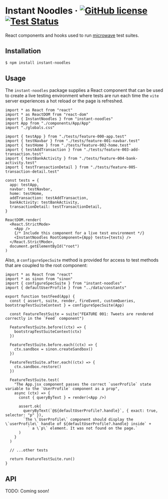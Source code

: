 # Instant Noodles · [![GitHub license](https://img.shields.io/badge/license-MIT-blue.svg)](https://github.com/Jastor11/instant-noodles/blob/master/LICENSE) [![Test Status](https://github.com/Jastor11/instant-noodles/actions/workflows/test.yml/badge.svg)](https://github.com/Jastor11/instant-noodles/actions/workflows/test.yml)

React components and hooks used to run [microwave](https://github.com/jastor11/microwave) test suites.

## Installation

```bash
$ npm install instant-noodles
```

## Usage

The `instant-noodles` package supplies a React component that can be used to create a live testing environment where tests are run each time the `vite` server experiences a hot reload or the page is refreshed.

```tsx
import * as React from "react"
import * as ReactDOM from "react-dom"
import { InstantNoodles } from "instant-noodles"
import App from "./components/App/App"
import "./globals.css"

import { testApp } from "./tests/feature-000-app.test"
import { testNavbar } from "./tests/feature-001-navbar.test"
import { testHome } from "./tests/feature-002-home.test"
import { testAddTransaction } from "./tests/feature-003-add-transaction.test"
import { testBankActivity } from "./tests/feature-004-bank-activity.test"
import { testTransactionDetail } from "./tests/feature-005-transaction-detail.test"

const tests = {
  app: testApp,
  navbar: testNavbar,
  home: testHome,
  addTransaction: testAddTransaction,
  bankActivity: testBankActivity,
  transactionDetail: testTransactionDetail,
}

ReactDOM.render(
  <React.StrictMode>
    <App />
    {/* Include this component for a live test environment */}
    <InstantNoodles RootComponent={App} tests={tests} />
  </React.StrictMode>,
  document.getElementById("root")
)
```

Also, a `configureSpecSuite` method is provided for access to test methods that are coupled to the root component:

```tsx
import * as React from "react"
import * as sinon from "sinon"
import { configureSpecSuite } from "instant-noodles"
import { defaultUserProfile } from "../data/constants"

export function testFeed(App) {
  const { assert, suite, render, fireEvent, customQueries, bootstrapTestSuiteContext } = configureSpecSuite(App)

  const FeatureTestSuite = suite("FEATURE 001: Tweets are rendered correctly in the `Feed` component")

  FeatureTestSuite.before((ctx) => {
    bootstrapTestSuiteContext(ctx)
  })

  FeatureTestSuite.before.each((ctx) => {
    ctx.sandbox = sinon.createSandbox()
  })

  FeatureTestSuite.after.each((ctx) => {
    ctx.sandbox.restore()
  })

  FeatureTestSuite.test(
    "The App.jsx component passes the correct `userProfile` state variable to the `UserProfile` component as a prop",
    async (ctx) => {
      const { queryByText } = render(<App />)

      assert.ok(
        queryByText(`@${defaultUserProfile?.handle}`, { exact: true, selector: "p" }),
        `The \`UserProfile\` component should display the \`userProfile\` handle of ${defaultUserProfile?.handle} inside` +
          ` a \`p\` element. It was not found on the page.`
      )
    }
  )

  // ...other tests

  return FeatureTestSuite.run()
}
```

## API

TODO: Coming soon!
